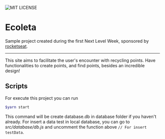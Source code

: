 ![MIT LICENSE](https://img.shields.io/github/license/IagorSs/Next_Level_Week)

# Ecoleta

Sample project created during the first Next Level Week, sponsored by [rocketseat](https://rocketseat.com.br).

<hr/>

This site aims to facilitate the user's encounter with recycling points. Have functionalities to create points, and find points, besides an incredible design!

## Scripts

For execute this project you can run

```bash
$yarn start
```

This command will be create database.db in database folder if you haven't already. For insert a data test in local database, you can go to *src/database/db.js* and uncomment the function above `// For insert testData`.
